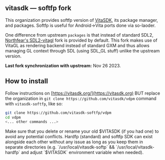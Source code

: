 ## vitasdk — softfp fork
This organization provides softfp version of [VitaSDK](https://vitasdk.org), its package manager, and packages. Softfp is useful for Android->Vita ports done via so-laoder.

One difference from upstream `packages` is that instead of standard SDL2, [Northfear's SDL2-vitagl](https://github.com/Northfear/SDL) fork is provided by default.
This fork makes use of VitaGL as rendering backend instead of standard GXM and thus allows managing GL context through SDL (using SDL_GL stuff) unlike the upstream version.

**Last fork synchronization with upstream:** Nov 26 2023.

## How to install

Follow instructions on [https://vitasdk.org/](https://vitasdk.org) BUT replace the organization in `git clone https://github.com/vitasdk/vdpm` command with `vitasdk-softfp`, like so:
```bash
git clone https://github.com/vitasdk-softfp/vdpm
cd vdpm
<... other commands ...>
```

Make sure that you delete or rename your old $VITASDK (if you had one) to avoid any potential conflicts. Hardfp (standard) and softfp SDK can exist alongside each other without any issue
as long as you keep them in separate directories (e.g. `/usr/local/vitasdk-softp` && `/usr/local/vitasdk-hardfp` and adjust `$VITASDK` environment variable when needed).

